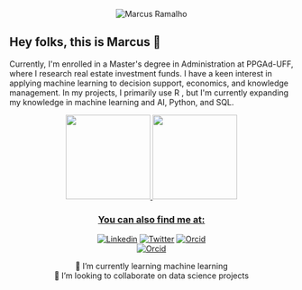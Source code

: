 <p align="center">
  <img src="https://komarev.com/ghpvc/?username=nextmarte" alt="Marcus Ramalho" />
</p>
 
## Hey folks, this is Marcus 🎲 

Currently, I'm enrolled in a Master's degree in Administration at PPGAd-UFF, where I research real estate investment funds. I have a keen interest in applying machine learning to decision support, economics, and knowledge management. In my projects, I primarily use R , but I'm currently expanding my knowledge in machine learning and AI, Python, and SQL. 


<div align="center">
  <a href="https://github.com/nextmarte">
  <img height="150em" src="https://github-readme-stats.vercel.app/api?username=nextmarte&show_icons=true&theme=light&include_all_commits=true&count_private=true"/>
  <img height="150em" src="https://github-readme-stats.vercel.app/api/top-langs/?username=nextmarte&layout=compact&langs_count=16&theme=light&hide=HTML"/>
<div>

    
### You can also find me at:
[![Linkedin](https://img.shields.io/badge/LinkedIn-blue?style=for-the-badge&logo=Linkedin)](https://www.linkedin.com/in/marcus-ramalho-8a440545/)
[![Twitter](https://img.shields.io/badge/Twitter-blue.svg?style=for-the-badge&logo=twitter)](https://twitter.com/nextmarcus)
[![Orcid](https://img.shields.io/badge/Orcid-green.svg?style=for-the-badge&logo=orcid)](https://orcid.org/0009-0003-9282-7098)
  <br>
[![Orcid](https://img.shields.io/youtube/channel/views/UCL1aCShE8iFsqfMqglIFNcw?style=social)](https://www.youtube.com/channel/UCL1aCShE8iFsqfMqglIFNcw)  



🌱 I’m currently learning machine learning 
  <br>
👯 I’m looking to collaborate on data science projects


 
